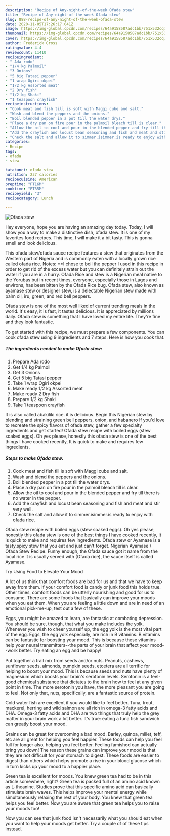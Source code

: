 ```yaml
---
description: "Recipe of Any-night-of-the-week Ofada stew"
title: "Recipe of Any-night-of-the-week Ofada stew"
slug: 888-recipe-of-any-night-of-the-week-ofada-stew
date: 2020-11-05T17:26:17.041Z
image: https://img-global.cpcdn.com/recipes/64a9158587adc1bb/751x532cq70/ofada-stew-recipe-main-photo.jpg
thumbnail: https://img-global.cpcdn.com/recipes/64a9158587adc1bb/751x532cq70/ofada-stew-recipe-main-photo.jpg
cover: https://img-global.cpcdn.com/recipes/64a9158587adc1bb/751x532cq70/ofada-stew-recipe-main-photo.jpg
author: Frederick Gross
ratingvalue: 4.4
reviewcount: 11410
recipeingredient:
- " Ada rodo"
- "1/4 kg Palmoil"
- "3 Onions"
- "5 big Tatasi pepper"
- "1 wrap Ogiri okpei"
- "1/2 kg Assorted meat"
- "2 Dry fish"
- "1/2 kg Shaki"
- "1 teaspoon crayfish"
recipeinstructions:
- "Cook meat and fish till is soft with Maggi cube and salt."
- "Wash and blend the peppers and the onions."
- "Boil blended pepper in a pot till the water drys."
- "Place a dry pan on fire pour in the palmoil bleach till is clear."
- "Allow the oil to cool and pour in the blended pepper and fry till there is no water in the pepper."
- "Add the crayfish and locust bean seasoning and fish and meat and stir very well."
- "Check the salt and allow it to simmer.isimmer.is ready to enjoy with ofada rice."
categories:
- Recipe
tags:
- ofada
- stew

katakunci: ofada stew 
nutrition: 237 calories
recipecuisine: American
preptime: "PT16M"
cooktime: "PT35M"
recipeyield: "3"
recipecategory: Lunch

---
```



![Ofada stew](https://img-global.cpcdn.com/recipes/64a9158587adc1bb/751x532cq70/ofada-stew-recipe-main-photo.jpg)

Hey everyone, hope you are having an amazing day today. Today, I will show you a way to make a distinctive dish, ofada stew. It is one of my favorites food recipes. This time, I will make it a bit tasty. This is gonna smell and look delicious.

This ofada stew/ofada sauce recipe features a stew that originates from the Western part of Nigeria and is commonly eaten with a locally grown rice called ofada rice. Notes: **I chose to boil the pepper I used in this recipe in order to get rid of the excess water but you can definitely strain out the water if you are in a hurry. Ofada Rice and stew is a Nigerian meal native to the Yorubas but in recent times, everyone, especially those in Lagos and environs, has been bitten by the Ofada Rice bug. Ofada stew, also known as ayamase stew or designer stew, is a delectable Nigerian stew made with palm oil, iru, green, and red bell peppers.

Ofada stew is one of the most well liked of current trending meals in the world. It's easy, it is fast, it tastes delicious. It is appreciated by millions daily. Ofada stew is something that I have loved my entire life. They're fine and they look fantastic.


To get started with this recipe, we must prepare a few components. You can cook ofada stew using 9 ingredients and 7 steps. Here is how you cook that.

<!--inarticleads1-->

##### The ingredients needed to make Ofada stew:

1. Prepare  Ada rodo
1. Get 1/4 kg Palmoil
1. Get 3 Onions
1. Get 5 big Tatasi pepper
1. Take 1 wrap Ogiri okpei
1. Make ready 1/2 kg Assorted meat
1. Make ready 2 Dry fish
1. Prepare 1/2 kg Shaki
1. Take 1 teaspoon crayfish


It is also called abakiliki rice. it is delicious. Begin this Nigerian stew by blending and straining green bell peppers, onion, and habanero If you&#39;d love to recreate the spicy flavors of ofada stew, gather a few specialty ingredients and get started! Ofada stew recipe with boiled eggs (stew soaked eggs). Oh yes please, honestly this ofada stew is one of the best things I have cooked recently, It is quick to make and requires few ingredients. 

<!--inarticleads2-->

##### Steps to make Ofada stew:

1. Cook meat and fish till is soft with Maggi cube and salt.
1. Wash and blend the peppers and the onions.
1. Boil blended pepper in a pot till the water drys.
1. Place a dry pan on fire pour in the palmoil bleach till is clear.
1. Allow the oil to cool and pour in the blended pepper and fry till there is no water in the pepper.
1. Add the crayfish and locust bean seasoning and fish and meat and stir very well.
1. Check the salt and allow it to simmer.isimmer.is ready to enjoy with ofada rice.


Ofada stew recipe with boiled eggs (stew soaked eggs). Oh yes please, honestly this ofada stew is one of the best things I have cooked recently, It is quick to make and requires few ingredients. Ofada stew or Ayamase is a tasty,spicy stew that you eat and just can&#39;t forget. Nigerian Ayamase / Ofada Stew Recipe. Funny enough, the Ofada sauce got it name from the local rice it is usually served with (Ofada rice), the sauce itself is called Ayamase. 

Try Using Food to Elevate Your Mood


A lot of us think that comfort foods are bad for us and that we have to keep away from them. If your comfort food is candy or junk food this holds true. Other times, comfort foods can be utterly nourishing and good for us to consume. There are some foods that basically can improve your moods when you eat them. When you are feeling a little down and are in need of an emotional pick-me-up, test out a few of these.

Eggs, you might be amazed to learn, are fantastic at combating depression. You should be sure, though, that what you make includes the yolk. Whenever you wish to cheer yourself up, the egg yolk is the most vital part of the egg. Eggs, the egg yolk especially, are rich in B vitamins. B vitamins can be fantastic for boosting your mood. This is because these vitamins help your neural transmitters--the parts of your brain that affect your mood--work better. Try eating an egg and be happy!

Put together a trail mix from seeds and/or nuts. Peanuts, cashews, sunflower seeds, almonds, pumpkin seeds, etcetera are all terrific for helping to boost your mood. This is because seeds and nuts have plenty of magnesium which boosts your brain's serotonin levels. Serotonin is a feel-good chemical substance that dictates to the brain how to feel at any given point in time. The more serotonin you have, the more pleasant you are going to feel. Not only that, nuts, specifically, are a fantastic source of protein.

Cold water fish are excellent if you would like to feel better. Tuna, trout, mackerel, herring and wild salmon are all rich in omega-3 fatty acids and DHA. Omega-3 fatty acids and DHA are two things that truly help the grey matter in your brain work a lot better. It's true: eating a tuna fish sandwich can greatly boost your mood. 

Grains can be great for overcoming a bad mood. Barley, quinoa, millet, teff, etc are all great for helping you feel happier. These foods can help you feel full for longer also, helping you feel better. Feeling famished can actually bring you down! The reason these grains can improve your mood is that they are not difficult for your stomach to digest. These foods are easier to digest than others which helps promote a rise in your blood glucose which in turn kicks up your mood to a happier place.

Green tea is excellent for moods. You knew green tea had to be in this article somewhere, right? Green tea is packed full of an amino acid known as L-theanine. Studies prove that this specific amino acid can basically stimulate brain waves. This helps improve your mental energy while simultaneously relaxing the rest of your body. You knew that green tea helps you feel better. Now you are aware that green tea helps you to raise your moods too!

Now you can see that junk food isn't necessarily what you should eat when you want to help your moods get better. Try  a  couple of  of  these  tips  instead.

